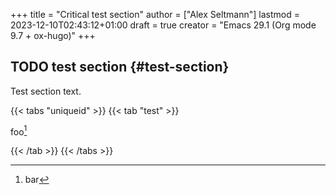 +++
title = "Critical test section"
author = ["Alex Seltmann"]
lastmod = 2023-12-10T02:43:12+01:00
draft = true
creator = "Emacs 29.1 (Org mode 9.7 + ox-hugo)"
+++

## <span class="org-todo todo TODO">TODO</span> test section {#test-section}

Test section text.

{{< tabs "uniqueid" >}}
{{< tab "test" >}}

foo[^1]
[^1]: bar

{{< /tab >}}
{{< /tabs >}}
